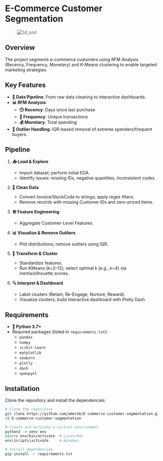 # E-Commerce Customer Segmentation


> ![3d_plot](https://github.com/user-attachments/assets/2ff3ded1-5d81-4a1e-96d1-511c8a444d80)

## Overview

The project segments e-commerce customers using RFM Analysis (Recency, Frequency, Monetary) and K-Means clustering to enable targeted marketing strategies.

## Key Features

- **🔄 Data Pipeline**: From raw data cleaning to interactive dashboards.
- **📊 RFM Analysis**:
  - **🕒 Recency**: Days since last purchase
  - **🔁 Frequency**: Unique transactions
  - **💰 Monetary**: Total spending
- **🚫 Outlier Handling**: IQR-based removal of extreme spenders/frequent buyers.

## Pipeline

1. **📥 Load & Explore**  
   - Import dataset; perform initial EDA.
   - Identify issues: missing IDs, negative quantities, inconsistent codes.

2. **🧹 Clean Data**  
   - Convert Invoice/StockCode to strings; apply regex filters.
   - Remove records with missing Customer IDs and zero-priced items.

3. **🛠️ Feature Engineering**  
   - Aggregate Customer-Level Features.

4. **📊 Visualize & Remove Outliers**  
   - Plot distributions; remove outliers using IQR.

5. **🔄 Transform & Cluster**  
   - Standardize features.
   - Run KMeans (k=2–12); select optimal k (e.g., k=4) via inertia/silhouette scores.

6. **🔍 Interpret & Dashboard**  
   - Label clusters (Retain, Re-Engage, Nurture, Reward).
   - Visualize clusters; build interactive dashboard with Plotly Dash.

## Requirements

- **🐍 Python 3.7+**
- Required packages (listed in `requirements.txt`):
  - `pandas`
  - `numpy`
  - `scikit-learn`
  - `matplotlib`
  - `seaborn`
  - `plotly`
  - `dash`
  - `openpyxl`

## Installation

Clone the repository and install the dependencies:

```bash
# Clone the repository
git clone https://github.com/amerob/E-commerce-customer-segmentation.git
cd E-commerce-customer-segmentation

# Create and activate a virtual environment
python3 -m venv env
source env/bin/activate  # Linux/Mac
env\Scripts\activate     # Windows

# Install dependencies
pip install -r requirements.txt

